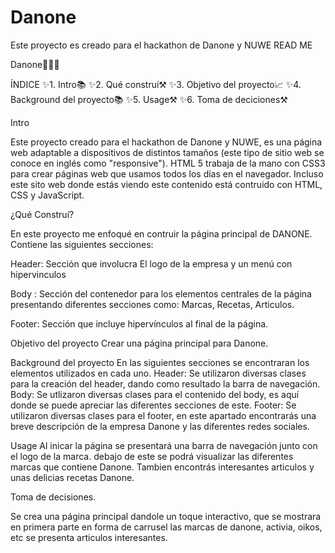 # Danone
Este proyecto es creado para el hackathon de Danone y NUWE
READ ME

Danone👩‍💻🔥

ÍNDICE
✨1. Intro📚
✨2. Qué construí⚒
✨3. Objetivo del proyecto📈
✨4. Background del proyecto📚
✨5. Usage⚒
✨6. Toma de deciciones⚒


Intro

Este proyecto creado para el hackathon de Danone y NUWE, es una página web adaptable a dispositivos de distintos tamaños (este tipo de sitio web se conoce en inglés como "responsive").
HTML 5 trabaja de la mano con CSS3 para crear páginas web que usamos todos los días en el navegador. Incluso este sito web donde estás viendo este contenido está contruido con HTML, CSS y JavaScript.


¿Qué Construí?

En este proyecto me enfoqué en contruir la página principal de DANONE. Contiene las siguientes secciones:

Header: Sección que involucra El logo de la empresa y un menú con hipervinculos

Body : Sección del contenedor para los elementos centrales de la página presentando diferentes secciones como: Marcas, Recetas, Articulos.

Footer: Sección que incluye hipervínculos al final de la página.


Objetivo del proyecto
Crear una página principal para Danone.


Background del proyecto
En las siguientes secciones se encontraran los elementos utilizados en cada uno.
Header: Se utilizaron diversas clases para la creación del header, dando como resultado la barra de navegación.
Body: Se utlizaron diversas clases para el contenido del body, es aquí donde se puede apreciar las diferentes secciones de este.
Footer: Se utilizaron diversas clases para el footer, en este apartado encontrarás una breve descripción de la empresa Danone y las diferentes redes sociales.


Usage
Al inicar la página se presentará una barra de navegación junto con el logo de la marca. debajo de este se podrá visualizar
las diferentes marcas que contiene Danone. Tambien encontrás interesantes articulos y unas delicias recetas Danone.


Toma de decisiones. 

Se crea una página principal dandole un toque interactivo, que se mostrara en primera parte en forma de carrusel las marcas de danone, activia, oikos, etc
se presenta articulos interesantes.
